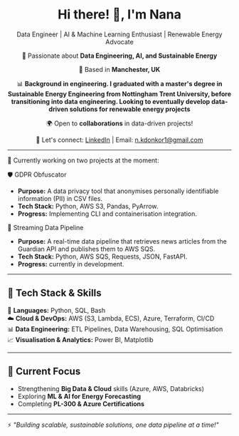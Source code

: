 <div align="center">
  
# Hi there! 👋,    I'm Nana

Data Engineer | AI & Machine Learning Enthusiast | Renewable Energy Advocate

🚀 Passionate about **Data Engineering, AI, and Sustainable Energy**  

📌 Based in **Manchester, UK**  

📊 **Background in engineering. I graduated with a master's degree in Sustainable Energy Engineering from Nottingham Trent University, before transitioning into data engineering. Looking to eventually develop data-driven solutions for renewable energy projects**  

🌍 Open to **collaborations** in data-driven projects! 

📩 Let's connect: [LinkedIn](https://www.linkedin.com/in/nanakyeredonkor) | Email: n.kdonkor1@gmail.com

</div>

---

🚀 Currently working on two projects at the moment:

🛡️ GDPR Obfuscator  
- **Purpose:** A data privacy tool that anonymises personally identifiable information (PII) in CSV files.  
- **Tech Stack:** Python, AWS S3, Pandas, PyArrow.  
- **Progress:** Implementing CLI and containerisation integration.  

 📡 Streaming Data Pipeline  
- **Purpose:** A real-time data pipeline that retrieves news articles from the Guardian API and publishes them to AWS SQS.  
- **Tech Stack:** Python, AWS SQS, Requests, JSON, FastAPI.  
- **Progress:** currently in development.  


---

## 🔧 Tech Stack & Skills  
🚀 **Languages:** Python, SQL, Bash  
☁️ **Cloud & DevOps:** AWS (S3, Lambda, ECS), Azure, Terraform, CI/CD  
📊 **Data Engineering:** ETL Pipelines, Data Warehousing, SQL Optimisation  
📈 **Visualisation & Analytics:** Power BI, Matplotlib  

---

## 🎯 Current Focus  
- Strengthening **Big Data & Cloud** skills (Azure, AWS, Databricks)  
- Exploring **ML & AI for Energy Forecasting**  
- Completing **PL-300 & Azure Certifications**  

---

⚡ *"Building scalable, sustainable solutions, one data pipeline at a time!"* 


